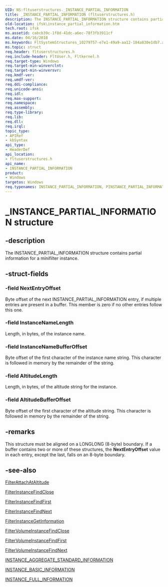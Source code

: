 ```yaml
---
UID: NS:fltuserstructures._INSTANCE_PARTIAL_INFORMATION
title: _INSTANCE_PARTIAL_INFORMATION (fltuserstructures.h)
description: The INSTANCE_PARTIAL_INFORMATION structure contains partial information for a minifilter instance.
old-location: ifsk\instance_partial_information.htm
tech.root: ifsk
ms.assetid: cabcb39c-1f8d-41dc-a6ec-78f3fb3911cf
ms.date: 04/16/2018
ms.keywords: FltSystemStructures_10279757-e7e1-49a9-aa12-184a830e1db7.xml, INSTANCE_PARTIAL_INFORMATION, INSTANCE_PARTIAL_INFORMATION structure [Installable File System Drivers], PINSTANCE_PARTIAL_INFORMATION, PINSTANCE_PARTIAL_INFORMATION structure pointer [Installable File System Drivers], _INSTANCE_PARTIAL_INFORMATION, fltuserstructures/INSTANCE_PARTIAL_INFORMATION, fltuserstructures/PINSTANCE_PARTIAL_INFORMATION, ifsk.instance_partial_information
ms.topic: struct
req.header: fltuserstructures.h
req.include-header: FltUser.h, Fltkernel.h
req.target-type: Windows
req.target-min-winverclnt: 
req.target-min-winversvr: 
req.kmdf-ver: 
req.umdf-ver: 
req.ddi-compliance: 
req.unicode-ansi: 
req.idl: 
req.max-support: 
req.namespace: 
req.assembly: 
req.type-library: 
req.lib: 
req.dll: 
req.irql: 
topic_type:
- APIRef
- kbSyntax
api_type:
- HeaderDef
api_location:
- fltuserstructures.h
api_name:
- INSTANCE_PARTIAL_INFORMATION
product:
- Windows
targetos: Windows
req.typenames: INSTANCE_PARTIAL_INFORMATION, PINSTANCE_PARTIAL_INFORMATION
---
```


# _INSTANCE_PARTIAL_INFORMATION structure


## -description


The INSTANCE_PARTIAL_INFORMATION structure contains partial information for a minifilter instance. 


## -struct-fields




### -field NextEntryOffset

Byte offset of the next INSTANCE_PARTIAL_INFORMATION entry, if multiple entries are present in a buffer. This member is zero if no other entries follow this one. 


### -field InstanceNameLength

Length, in bytes, of the instance name. 


### -field InstanceNameBufferOffset

Byte offset of the first character of the instance name string. This character is followed in memory by the remainder of the string. 


### -field AltitudeLength

Length, in bytes, of the altitude string for the instance. 


### -field AltitudeBufferOffset

Byte offset of the first character of the altitude string. This character is followed in memory by the remainder of the string. 


## -remarks



This structure must be aligned on a LONGLONG (8-byte) boundary. If a buffer contains two or more of these structures, the <b>NextEntryOffset</b> value in each entry, except the last, falls on an 8-byte boundary. 




## -see-also




<a href="https://msdn.microsoft.com/library/windows/hardware/ff540448">FilterAttachAtAltitude</a>



<a href="https://msdn.microsoft.com/library/windows/hardware/ff540538">FilterInstanceFindClose</a>



<a href="https://msdn.microsoft.com/library/windows/hardware/ff540541">FilterInstanceFindFirst</a>



<a href="https://msdn.microsoft.com/library/windows/hardware/ff541493">FilterInstanceFindNext</a>



<a href="https://msdn.microsoft.com/library/windows/hardware/ff541499">FilterInstanceGetInformation</a>



<a href="https://msdn.microsoft.com/library/windows/hardware/ff541535">FilterVolumeInstanceFindClose</a>



<a href="https://msdn.microsoft.com/library/windows/hardware/ff541541">FilterVolumeInstanceFindFirst</a>



<a href="https://msdn.microsoft.com/library/windows/hardware/ff541551">FilterVolumeInstanceFindNext</a>



<a href="https://msdn.microsoft.com/library/windows/hardware/ff548172">INSTANCE_AGGREGATE_STANDARD_INFORMATION</a>



<a href="https://msdn.microsoft.com/library/windows/hardware/ff548176">INSTANCE_BASIC_INFORMATION</a>



<a href="https://msdn.microsoft.com/library/windows/hardware/ff548185">INSTANCE_FULL_INFORMATION</a>
 

 

